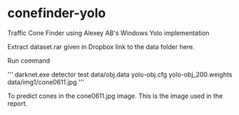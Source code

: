 # conefinder-yolo
Traffic Cone Finder using Alexey AB's Windows Yolo implementation


Extract dataset.rar given in Dropbox link to the data folder here.

Run command

''' darknet.exe detector test data/obj.data yolo-obj.cfg yolo-obj_200.weights data/img1/cone0611.jpg '''

To predict cones in the cone0611.jpg image. This is the image used in the report.
